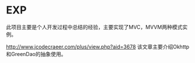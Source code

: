 # EXP
此项目主要是个人开发过程中总结的经验，主要实现了MVC，MVVM两种模式实例。

http://www.jcodecraeer.com/plus/view.php?aid=3678 
该文章主要介绍Okhttp和GreenDao的抽象使用。
